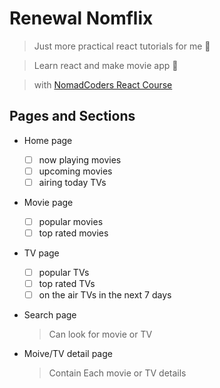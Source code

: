 # Renewal Nomflix

> Just more practical react tutorials for me 💨

> Learn react and make movie app 🚀

> with [NomadCoders React Course](https://nomadcoders.co/react-for-beginners)

## Pages and Sections

- Home page

  - [ ] now playing movies
  - [ ] upcoming movies
  - [ ] airing today TVs

- Movie page

  - [ ] popular movies
  - [ ] top rated movies

- TV page

  - [ ] popular TVs
  - [ ] top rated TVs
  - [ ] on the air TVs in the next 7 days

- Search page
  > Can look for movie or TV
- Moive/TV detail page
  > Contain Each movie or TV details
